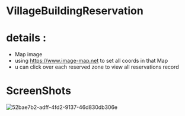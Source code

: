 # VillageBuildingReservation
# details : 
- Map image
- using https://www.image-map.net to set all coords in that Map 
- u can click over each reserved zone to view  all reservations record 

# ScreenShots
![52bae7b2-adff-4fd2-9137-46d830db306e](https://user-images.githubusercontent.com/78031951/150747672-d7fe460c-ff65-4b0a-87ff-5cb51050fa71.jpg)
